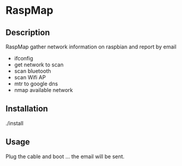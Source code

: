 RaspMap
===

Description 
---
RaspMap gather network information on raspbian and report by email
- ifconfig
- get network to scan
- scan bluetooth
- scan Wifi AP
- mtr to google dns
- nmap available network

Installation 
---
./install 

Usage 
---
Plug the cable and boot ... the email will be sent.
